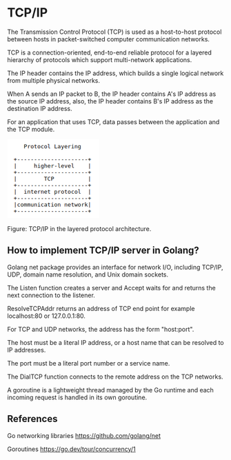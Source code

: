 # TCP/IP

The Transmission Control Protocol (TCP) is used as a host-to-host protocol between hosts in packet-switched computer communication networks.

TCP is a connection-oriented, end-to-end reliable protocol for a layered hierarchy of protocols which support multi-network applications.

The IP header contains the IP address, which builds a single logical network from multiple physical networks.

When A sends an IP packet to B, the IP header contains A's IP address as the source IP address, also, the IP header contains B's IP address as the destination IP address.

For an application that uses TCP, data passes between the application and the TCP module.

![alt text](https://github.com/jylhakos/InternetOfThings/blob/main/Messaging/TCP/layers.png?raw=true)

Figure: TCP/IP in the layered protocol architecture.

## How to implement TCP/IP server in Golang?

Golang net package provides an interface for network I/O, including TCP/IP, UDP, domain name resolution, and Unix domain sockets.

The Listen function creates a server and Accept waits for and returns the next connection to the listener.

ResolveTCPAddr returns an address of TCP end point for example localhost:80 or 127.0.0.1:80.

For TCP and UDP networks, the address has the form "host:port". 

The host must be a literal IP address, or a host name that can be resolved to IP addresses. 

The port must be a literal port number or a service name.

The DialTCP function connects to the remote address on the TCP networks.

A goroutine is a lightweight thread managed by the Go runtime and each incoming request is handled in its own goroutine.

## References

Go networking libraries https://github.com/golang/net

Goroutines https://go.dev/tour/concurrency/1